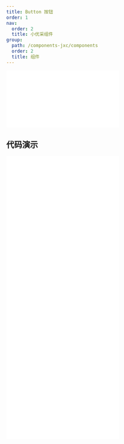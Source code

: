 ```yaml
---
title: Button 按钮
order: 1
nav:
  order: 2
  title: 小优采组件
group:
  path: /components-jxc/components
  order: 2
  title: 组件
---
```


<div>
<embed src="@docs-common/button/index.md"></embed>
</div>

## 代码演示

<Row gutter=8>
<Col span=12>
  <embed src="@abiz-rc-jxc/button/demo/basic.md"></embed>
  <embed src="@abiz-rc-jxc/button/demo/danger.md"></embed>
</Col> 
<Col span=12>
  <embed src="@abiz-rc-jxc/button/demo/block.md"></embed>
  <embed src="@abiz-rc-jxc/button/demo/icon.md"></embed>
</Col> 
</Row>

<div>
<embed src="@docs-common/button/index-api.md"></embed>
</div>